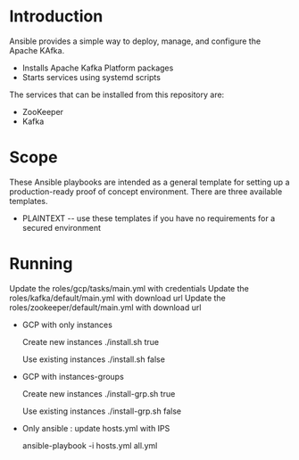 # Introduction

Ansible provides a simple way to deploy, manage, and configure the Apache KAfka. 

* Installs Apache Kafka Platform packages
* Starts services using systemd scripts


The services that can be installed from this repository are:

* ZooKeeper
* Kafka


# Scope

These Ansible playbooks are intended as a general template for setting up a production-ready proof of concept environment. There are three available templates.

* PLAINTEXT -- use these templates if you have no requirements for a secured environment


# Running 

Update the roles/gcp/tasks/main.yml with credentials
Update the roles/kafka/default/main.yml with download url
Update the roles/zookeeper/default/main.yml with download url


 * GCP with only instances
 
    Create new instances
      ./install.sh <projname> <No of Kafka nodes> true
 
    Use existing instances
    ./install.sh <projname> <No of Kafka nodes> false
 
 
  * GCP with  instances-groups
 
     Create new instances
     ./install-grp.sh <projname> <No of Kafka nodes> true
 
     Use existing instances
     ./install-grp.sh <projname> <No of Kafka nodes> false
 
 
   * Only ansible : update hosts.yml with IPS

       ansible-playbook -i hosts.yml all.yml